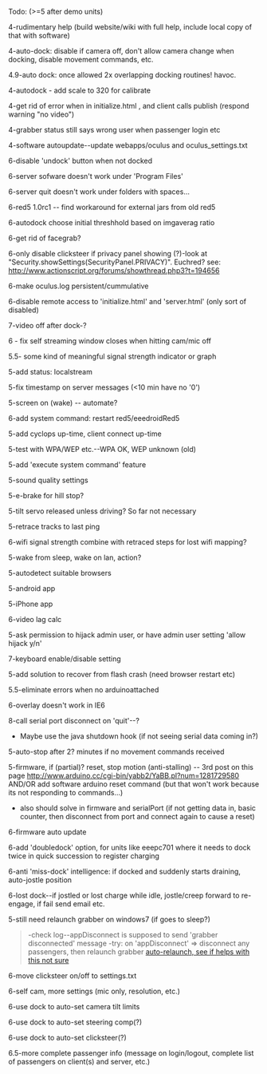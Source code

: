 Todo: (>=5 after demo units)

4-rudimentary help (build website/wiki with full help, include local copy of that with software)

4-auto-dock: disable if camera off, don't allow camera change when docking, disable movement commands, etc.

4.9-auto dock: once allowed 2x overlapping docking routines! havoc.

4-autodock - add scale to 320 for calibrate

4-get rid of error when in initialize.html , and client calls publish (respond warning "no video")

4-grabber status still says wrong user when passenger login etc

4-software autoupdate--update webapps/oculus and oculus\_settings.txt


6-disable 'undock' button when not docked

6-server sofware doesn't work under 'Program Files'

6-server quit doesn't work under folders with spaces...

6-red5 1.0rc1 -- find workaround for external jars from old red5

6-autodock choose initial threshhold based on imgaverag ratio

6-get rid of facegrab?

6-only disable clicksteer if privacy panel showing (?)-look at "Security.showSettings(SecurityPanel.PRIVACY)". Euchred? see: http://www.actionscript.org/forums/showthread.php3?t=194656

6-make oculus.log persistent/cummulative

6-disable remote access to 'initialize.html' and 'server.html' (only sort of disabled)

7-video off after dock-?

6 - fix self streaming window closes when hitting cam/mic off

5.5- some kind of meaningful signal strength indicator or graph

5-add status: localstream

5-fix timestamp on server messages (<10 min have no '0')

5-screen on (wake) --  automate?

6-add system command: restart red5/eeedroidRed5

5-add cyclops up-time, client connect up-time

5-test with WPA/WEP etc.--WPA OK, WEP unknown (old)

5-add 'execute system command' feature

5-sound quality settings

5-e-brake for hill stop?

5-tilt servo released unless driving?  So far not necessary

5-retrace tracks to last ping

6-wifi signal strength combine with retraced steps for lost wifi mapping?

5-wake from sleep, wake on lan, action?

5-autodetect suitable browsers

5-android app

5-iPhone app

6-video lag calc

5-ask permission to hijack admin user, or have admin user setting 'allow hijack y/n'

7-keyboard enable/disable setting

5-add solution to recover from flash crash (need browser restart etc)

5.5-eliminate errors when no arduinoattached

6-overlay doesn't work in IE6

8-call serial port disconnect on 'quit'--?
  * Maybe use the java shutdown hook (if not seeing serial data coming in?)


5-auto-stop after 2? minutes if no movement commands received

5-firmware, if (partial)? reset, stop motion (anti-stalling) -- 3rd post on this page http://www.arduino.cc/cgi-bin/yabb2/YaBB.pl?num=1281729580 AND/OR add software arduino reset command (but that won't work because its not responding to commands...)
  * also should solve in firmware and serialPort (if not getting data in, basic counter, then disconnect from port and connect again to cause a reset)

6-firmware auto update

6-add 'doubledock' option, for units like eeepc701 where it needs to dock twice in quick succession to register charging

6-anti 'miss-dock' intelligence: if docked and suddenly starts draining, auto-jostle position

6-lost dock--if jostled or lost charge while idle, jostle/creep forward to re-engage, if fail send email etc.

5-still need relaunch grabber on windows7 (if goes to sleep?)
> -check log--appDisconnect is supposed to send 'grabber disconnected' message
> -try: on 'appDisconnect' => disconnect any passengers, then relaunch grabber [auto-relaunch, see if helps with this not sure](added.md)

6-move clicksteer on/off to settings.txt

6-self cam, more settings (mic only, resolution, etc.)

6-use dock to auto-set camera tilt limits

6-use dock to auto-set steering comp(?)

6-use dock to auto-set clicksteer(?)

6.5-more complete passenger info (message on login/logout, complete list of passengers on client(s) and server, etc.)